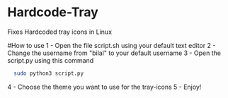 # Hardcode-Tray
Fixes Hardcoded tray icons in Linux

#How to use
  1 - Open the file script.sh using your default text editor
  2 - Change the username from "bilal" to your default username
  3 - Open the script.py using this command
  ```bash
    sudo python3 script.py 
  ```
  4 - Choose the theme you want to use for the tray-icons
  5 - Enjoy!
  
